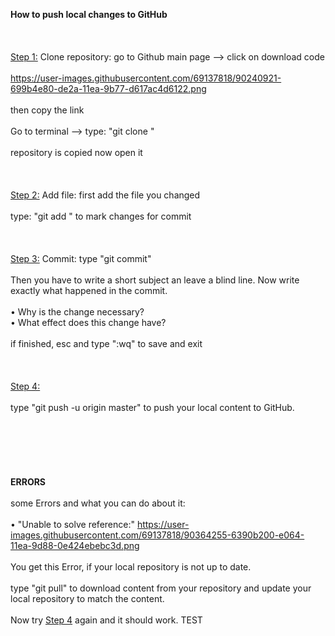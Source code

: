 <b>How to push local changes to GitHub</b>
<br><br>
<br><br>
<ins>Step 1:</ins>
Clone repository:
go to Github main page --> click on download code
<br><br>
https://user-images.githubusercontent.com/69137818/90240921-699b4e80-de2a-11ea-9b77-d617ac4d6122.png
<br><br>
then copy the link
<br><br>
Go to terminal --> type: "git clone <the link you just copied>"
<br><br>
repository is copied now
open it
<br><br> 
<br><br>
<ins>Step 2:</ins>
Add file:
first add the file you changed
<br><br>
type: "git add <your file>" to mark changes for commit
<br><br>
<br><br>
<ins>Step 3:</ins>
Commit:
type "git commit"
<br><br>
Then you have to write a short subject an leave a blind line.
Now write exactly what happened in the commit.
<br><br>
• Why is the change necessary?<br>
• What effect does this change have?
<br><br>
if finished, esc and type ":wq" to save and exit
<br><br>
<br><br>
<ins>Step 4:</ins>
<br><br>
type "git push -u origin master" to push your local content to GitHub.
<br>
<br>
<br>
<br><br>
<br><br>
<b>ERRORS</b>
<br><br>
some Errors and what you can do about it:
<br><br>
• "Unable to solve reference:"
  https://user-images.githubusercontent.com/69137818/90364255-6390b200-e064-11ea-9d88-0e424ebebc3d.png
<br><br>
  You get this Error, if your local repository is not up to date.
<br><br>
  type "git pull" to download content from your repository 
  and update your local repository to match the content.
<br><br>
  Now try <ins>Step 4</ins> again and it should work.
  TEST
